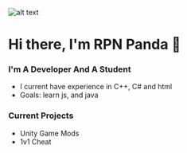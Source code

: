 ![alt text](https://github.com/RPNPanda/RPNPanda/blob/main/New%20Project%20(15).png?raw=true)

<p align="center">

# Hi there, I'm RPN Panda 👋 

</p>

### I'm A Developer And A Student
- I current have experience in C++, C# and html
- Goals: learn js, and java
### Current Projects
* Unity Game Mods
* 1v1 Cheat
